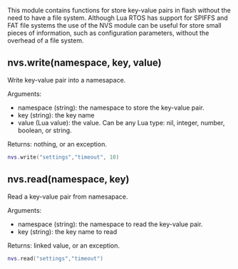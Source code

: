 This module contains functions for store key-value pairs in flash without the need to have a file system. Although Lua RTOS has support for SPIFFS and FAT file systems the use of the NVS module can be useful for store small pieces of information, such as configuration parameters, without the overhead of a file system.

## nvs.write(namespace, key, value)

Write key-value pair into a namesapace.

Arguments:

* namespace (string): the namespace to store the key-value pair.
* key (string): the key name
* value (Lua value): the value. Can be any Lua type: nil, integer, number, boolean, or string.

Returns: nothing, or an exception.

```lua
nvs.write("settings","timeout", 10)
```


## nvs.read(namespace, key)

Read a key-value pair from namesapace.

Arguments:

* namespace (string): the namespace to read the key-value pair.
* key (string): the key name to read

Returns: linked value, or an exception.

```lua
nvs.read("settings","timeout")
```